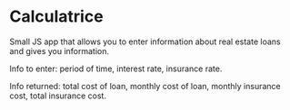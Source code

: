 Calculatrice
============

Small JS app that allows you to enter information about real estate loans and gives you information.

Info to enter: period of time, interest rate, insurance rate.

Info returned: total cost of loan, monthly cost of loan, monthly insurance cost, total insurance cost.
